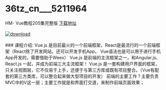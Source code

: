 # 36tz_cn___5211964
HM- Vue教程205集完整版
[下载地址](http://www.36tz.cn/article/5211964 "下载地址")
<br/></br>[![download](http://36tz.cn/muke_img/2020_04_2-38-300x175.png "下载地址")](http://www.36tz.cn/article/5211964 "下载地址")
<br/></br>### 课程介绍:
Vue.js 是目前最火的一个前端框架，React是最流行的一个前端框架（React除了开发网站，还可以开发手机App， Vue语法也是可以用于进行手机App开发的，需要借助于Weex）
Vue.js 是前端的主流框架之一，和Angular.js、React.js 一起，并成为前端三大主流框架！
Vue.js 是一套构建用户界面的框架，只关注视图层，它不仅易于上手，还便于与第三方库或既有项目整合。（Vue有配套的第三方类库，可以整合起来做大型项目的开发）
前端的主要工作？主要负责MVC中的V这一层；主要工作就是和界面打交道，来制作前端页面效果；

 

 
